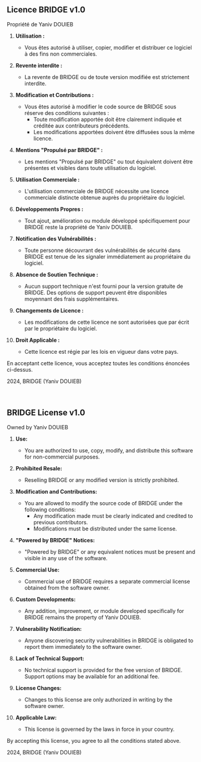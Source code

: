 Licence BRIDGE v1.0
-

Propriété de Yaniv DOUIEB

1. **Utilisation :**
   - Vous êtes autorisé à utiliser, copier, modifier et distribuer ce logiciel à des fins non commerciales.

2. **Revente interdite :**
   - La revente de BRIDGE ou de toute version modifiée est strictement interdite.

3. **Modification et Contributions :**
   - Vous êtes autorisé à modifier le code source de BRIDGE sous réserve des conditions suivantes :
       - Toute modification apportée doit être clairement indiquée et créditée aux contributeurs précédents.
       - Les modifications apportées doivent être diffusées sous la même licence.

4. **Mentions "Propulsé par BRIDGE" :**
   - Les mentions "Propulsé par BRIDGE" ou tout équivalent doivent être présentes et visibles dans toute utilisation du logiciel.

5. **Utilisation Commerciale :**
   - L'utilisation commerciale de BRIDGE nécessite une licence commerciale distincte obtenue auprès du propriétaire du logiciel.

6. **Développements Propres :**
   - Tout ajout, amélioration ou module développé spécifiquement pour BRIDGE reste la propriété de Yaniv DOUIEB.

7. **Notification des Vulnérabilités :**
   - Toute personne découvrant des vulnérabilités de sécurité dans BRIDGE est tenue de les signaler immédiatement au propriétaire du logiciel.

8. **Absence de Soutien Technique :**
   - Aucun support technique n'est fourni pour la version gratuite de BRIDGE. Des options de support peuvent être disponibles moyennant des frais supplémentaires.

9. **Changements de Licence :**
    - Les modifications de cette licence ne sont autorisées que par écrit par le propriétaire du logiciel.

10. **Droit Applicable :**
    - Cette licence est régie par les lois en vigueur dans votre pays.

En acceptant cette licence, vous acceptez toutes les conditions énoncées ci-dessus.

2024, BRIDGE (Yaniv DOUIEB)
<br><br><br>

BRIDGE License v1.0
-

Owned by Yaniv DOUIEB

1. **Use:**
   - You are authorized to use, copy, modify, and distribute this software for non-commercial purposes.

2. **Prohibited Resale:**
   - Reselling BRIDGE or any modified version is strictly prohibited.

3. **Modification and Contributions:**
   - You are allowed to modify the source code of BRIDGE under the following conditions:
       - Any modification made must be clearly indicated and credited to previous contributors.
       - Modifications must be distributed under the same license.

4. **"Powered by BRIDGE" Notices:**
   - "Powered by BRIDGE" or any equivalent notices must be present and visible in any use of the software.

5. **Commercial Use:**
   - Commercial use of BRIDGE requires a separate commercial license obtained from the software owner.

6. **Custom Developments:**
   - Any addition, improvement, or module developed specifically for BRIDGE remains the property of Yaniv DOUIEB.

7. **Vulnerability Notification:**
   - Anyone discovering security vulnerabilities in BRIDGE is obligated to report them immediately to the software owner.

8. **Lack of Technical Support:**
   - No technical support is provided for the free version of BRIDGE. Support options may be available for an additional fee.

9. **License Changes:**
    - Changes to this license are only authorized in writing by the software owner.

10. **Applicable Law:**
    - This license is governed by the laws in force in your country.

By accepting this license, you agree to all the conditions stated above.

2024, BRIDGE (Yaniv DOUIEB)
